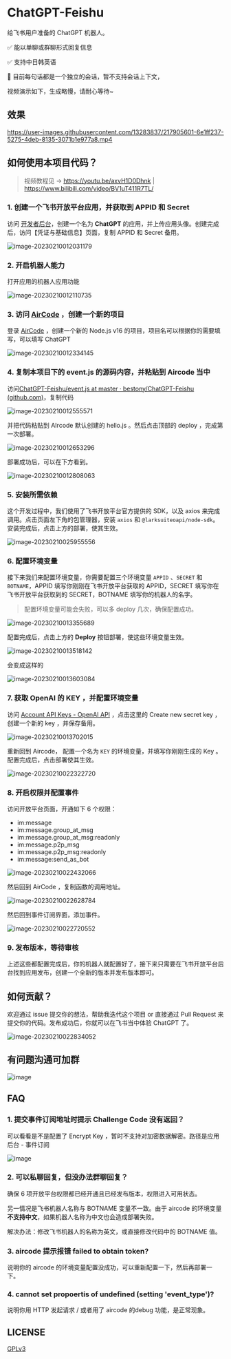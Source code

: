 # ChatGPT-Feishu
给飞书用户准备的 ChatGPT 机器人。

✅ 能以单聊或群聊形式回复信息

✅ 支持中日韩英语

🤡 目前每句话都是一个独立的会话，暂不支持会话上下文，

视频演示如下，生成略慢，请耐心等待~

## 效果


https://user-images.githubusercontent.com/13283837/217905601-6e1ff237-5275-4deb-8135-3071b1e977a8.mp4


## 如何使用本项目代码？

> 视频教程见 -> https://youtu.be/axvH1D0Dhnk | https://www.bilibili.com/video/BV1uT411R7TL/

### 1. 创建一个飞书开放平台应用，并获取到 APPID 和 Secret

访问 [开发者后台](https://open.feishu.cn/app?lang=zh-CN)，创建一个名为 **ChatGPT** 的应用，并上传应用头像。创建完成后，访问【凭证与基础信息】页面，复制 APPID 和 Secret 备用。

![image-20230210012031179](https://postimg.aliavv.com/picgo/202302100120339.png)

### 2. 开启机器人能力

打开应用的机器人应用功能

![image-20230210012110735](https://postimg.aliavv.com/picgo/202302100121008.png)

### 3. 访问 [AirCode](https://aircode.io/dashboard) ，创建一个新的项目

登录 [AirCode](https://aircode.io/dashboard) ，创建一个新的 Node.js v16 的项目，项目名可以根据你的需要填写，可以填写 ChatGPT

![image-20230210012334145](https://postimg.aliavv.com/picgo/202302100123254.png)

### 4. 复制本项目下的 event.js 的源码内容，并粘贴到 Aircode 当中

访问[ChatGPT-Feishu/event.js at master · bestony/ChatGPT-Feishu (github.com)](https://github.com/bestony/ChatGPT-Feishu/blob/master/event.js)，复制代码

![image-20230210012555571](https://postimg.aliavv.com/picgo/202302100125750.png)

并把代码粘贴到 AIrcode 默认创建的 hello.js 。然后点击顶部的 deploy ，完成第一次部署。

![image-20230210012653296](https://postimg.aliavv.com/picgo/202302100126536.png)

部署成功后，可以在下方看到。

![image-20230210012808063](https://postimg.aliavv.com/picgo/202302100128288.png)



### 5. 安装所需依赖

这个开发过程中，我们使用了飞书开放平台官方提供的 SDK，以及 axios 来完成调用。点击页面左下角的包管理器，安装 `axios` 和 `@larksuiteoapi/node-sdk`。安装完成后，点击上方的部署，使其生效。

![image-20230210025955556](https://postimg.aliavv.com/picgo/202302100259761.png)

### 6. 配置环境变量

接下来我们来配置环境变量，你需要配置三个环境变量 `APPID` 、`SECRET` 和 `BOTNAME`，APPID 填写你刚刚在飞书开放平台获取的 APPID，SECRET 填写你在飞书开放平台获取到的 SECRET，BOTNAME 填写你的机器人的名字。

> 配置环境变量可能会失败，可以多 deploy 几次，确保配置成功。

![image-20230210013355689](https://postimg.aliavv.com/picgo/202302100133798.png)

配置完成后，点击上方的 **Deploy** 按钮部署，使这些环境变量生效。

![image-20230210013518142](https://postimg.aliavv.com/picgo/202302100135209.png)

会变成这样的

![image-20230210013603084](https://postimg.aliavv.com/picgo/202302100136124.png)

### 7. 获取 OpenAI 的 KEY ，并配置环境变量

访问 [Account API Keys - OpenAI API](https://platform.openai.com/account/api-keys) ，点击这里的 Create new secret key ，创建一个新的 key ，并保存备用。

![image-20230210013702015](https://postimg.aliavv.com/picgo/202302100137078.png)

重新回到 Aircode， 配置一个名为 `KEY` 的环境变量，并填写你刚刚生成的 Key 。配置完成后，点击部署使其生效。

![image-20230210022322720](https://postimg.aliavv.com/picgo/202302100223839.png)

### 8. 开启权限并配置事件

访问开放平台页面，开通如下 6 个权限：

- im:message
- im:message.group_at_msg
- im:message.group_at_msg:readonly
- im:message.p2p_msg
- im:message.p2p_msg:readonly
- im:message:send_as_bot

![image-20230210022432066](https://postimg.aliavv.com/picgo/202302100224325.png)

然后回到 AirCode ，复制函数的调用地址。

![image-20230210022628784](https://postimg.aliavv.com/picgo/202302100226846.png)

然后回到事件订阅界面，添加事件。

![image-20230210022720552](https://postimg.aliavv.com/picgo/202302100227786.png)

### 9. 发布版本，等待审核

上述这些都配置完成后，你的机器人就配置好了，接下来只需要在飞书开放平台后台找到应用发布，创建一个全新的版本并发布版本即可。

## 如何贡献？

欢迎通过 issue 提交你的想法，帮助我迭代这个项目 or 直接通过 Pull Request 来提交你的代码。发布成功后，你就可以在飞书当中体验 ChatGPT 了。

![image-20230210022834052](https://postimg.aliavv.com/picgo/202302100228159.png)


## 有问题沟通可加群

![image](https://user-images.githubusercontent.com/13283837/218001986-2b79cc73-52c9-43db-b07e-bf78cc0cedab.png)


## FAQ

### 1. 提交事件订阅地址时提示 Challenge Code 没有返回？
可以看看是不是配置了  Encrypt Key ，暂时不支持对加密数据解密。路径是应用后台 - 事件订阅

![image](https://user-images.githubusercontent.com/13283837/218002249-362a40ab-3f5d-493b-80ec-a2b0efa2b5c9.png)

### 2. 可以私聊回复，但没办法群聊回复？

确保 6 项开放平台权限都已经开通且已经发布版本，权限进入可用状态。

另一情况是飞书机器人名称与 BOTNAME 变量不一致。由于 aircode 的环境变量**不支持中文**，如果机器人名称为中文也会造成部署失败。

解决办法：修改飞书机器人的名称为英文，或直接修改代码中的 BOTNAME 值。

### 3. aircode 提示报错 failed to obtain token?

说明你的 aircode 的环境变量配置没成功，可以重新配置一下，然后再部署一下。

### 4. cannot set propoertis of undefined (setting 'event_type')?

说明你用 HTTP 发起请求 / 或者用了 aircode 的debug 功能，是正常现象。

## LICENSE

[GPLv3](LICENSE)
